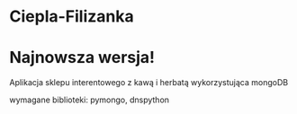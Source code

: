 # Ciepla-Filizanka
# Najnowsza wersja!

Aplikacja sklepu interentowego z kawą i herbatą wykorzystująca mongoDB

wymagane biblioteki: pymongo, dnspython
